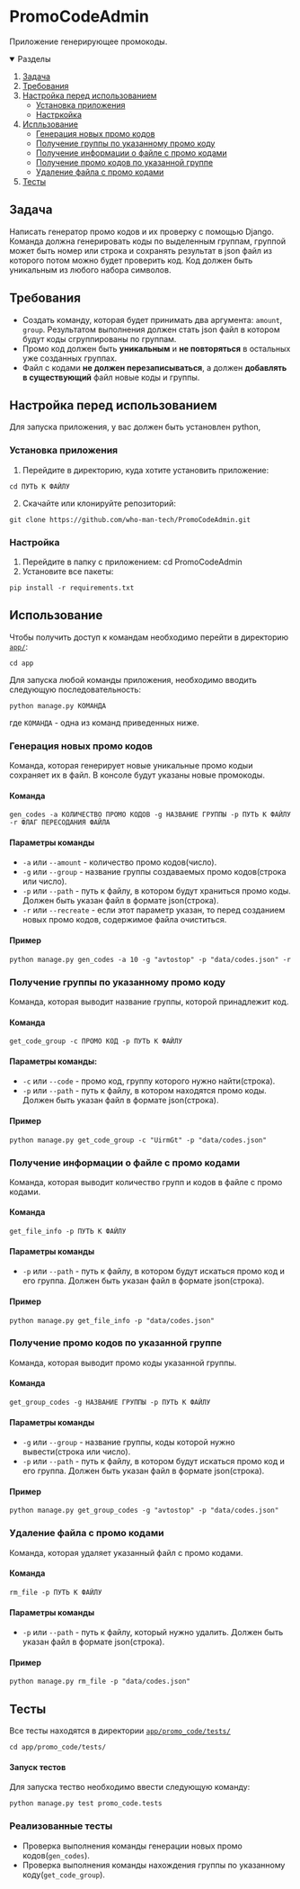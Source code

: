 # PromoCodeAdmin
Приложение генерирующее промокоды.

<details open="open">
  <summary>Разделы</summary>
  <ol>
    <li>
      <a href="#задача">Задача</a>
    </li>
    <li>
      <a href="#требования">Требования</a>
    </li>
    <li>
      <a href="#настройка-перед-использованием">Настройка перед использованием</a>
      <ul>
        <li><a href="#установка-приложения">Установка приложения</a></li>
        <li><a href="#настройка">Настркойка</a></li>
      </ul>
    </li>
    <li>
      <a href="#использование">Испльзование</a>
      <ul>
        <li><a href="#генерация-новых-промо-кодов">Генерация новых промо кодов</a></li>
        <li><a href="#получение-группы-по-указанному-промо-коду">Получение группы по указанному промо коду</a></li>
        <li><a href="#получение-информации-о-файле-с-промо-кодами">Получение информации о файле с промо кодами</a></li>
        <li><a href="#получение-промо-кодов-по-указанной-группе">Получение промо кодов по указанной группе</a></li>
        <li><a href="#удаление-файла-с-промо-кодами">Удаление файла с промо кодами</a></li>
      </ul>
    </li>
    <li>
      <a href="#тесты">Тесты</a>
    </li>
  </ol>
</details>


## Задача
Написать генератор промо кодов и их проверку с помощью Django. Команда должна генерировать коды по выделенным группам, группой может быть номер или строка и сохранять результат в json файл из которого потом можно будет проверить код. Код должен быть уникальным из любого набора символов.

## Требования
- Создать команду, которая будет принимать два аргумента: `amount`, `group`. Результатом выполнения должен стать json файл в котором будут коды сгруппированы по группам.
- Промо код должен быть **уникальным** и **не повторяться** в остальных уже созданных группах.
- Файл с кодами **не должен перезаписываться**, а должен **добавлять в существующий** файл новые коды и группы.


## Настройка перед использованием

Для запуска приложения, у вас должен быть установлен python,

### Установка приложения

1. Перейдите в директорию, куда хотите установить приложение:
  ```
  cd ПУТЬ К ФАЙЛУ
  ```
2. Скачайте или клонируйте репозиторий:
  ```
  git clone https://github.com/who-man-tech/PromoCodeAdmin.git
  ```

### Настройка
1. Перейдите в папку с приложением:
  cd PromoCodeAdmin
2. Установите все пакеты:
  ```
  pip install -r requirements.txt
  ```


## Использование
Чтобы получить доступ к командам необходимо перейти в директорию [`app/`](app/):
  ```
  cd app
  ```

Для запуска любой команды приложения, необходимо вводить следующую последовательность:
  ```
  python manage.py КОМАНДА
  ```
где `КОМАНДА` - одна из команд приведенных ниже.


### Генерация новых промо кодов

Команда, которая генерирует новые уникальные промо кодыи сохраняет их в файл.
В консоле будут указаны новые промокоды.

#### Команда

  ```
  gen_codes -a КОЛИЧЕСТВО ПРОМО КОДОВ -g НАЗВАНИЕ ГРУППЫ -p ПУТЬ К ФАЙЛУ -r ФЛАГ ПЕРЕСОДАНИЯ ФАЙЛА
  ```

#### Параметры команды

- `-a` или `--amount` - количество промо кодов(число).
- `-g` или `--group` - название группы создаваемых промо кодов(строка или число).
- `-p` или `--path` - путь к файлу, в котором будут храниться промо коды. Должен быть указан файл в формате json(строка).
- `-r` или `--recreate` - если этот параметр указан, то перед созданием новых промо кодов, содержимое файла очиститься.

#### Пример

  ```
  python manage.py gen_codes -a 10 -g "avtostop" -p "data/codes.json" -r
  ```


### Получение группы по указанному промо коду

Команда, которая выводит название группы, которой принадлежит код.

#### Команда

  ```
  get_code_group -c ПРОМО КОД -p ПУТЬ К ФАЙЛУ
  ```

#### Параметры команды:

- `-с` или `--code` - промо код, группу которого нужно найти(строка).
- `-p` или `--path` - путь к файлу, в котором находятся промо коды. Должен быть указан файл в формате json(строка).

#### Пример

  ```
  python manage.py get_code_group -c "UirmGt" -p "data/codes.json"
  ```


### Получение информации о файле с промо кодами

Команда, которая выводит количество групп и кодов в файле с промо кодами.

#### Команда

  ```
  get_file_info -p ПУТЬ К ФАЙЛУ
  ```

#### Параметры команды

- `-p` или `--path` - путь к файлу, в котором будут искаться промо код и его группа. Должен быть указан файл в формате json(строка).

#### Пример

  ```
  python manage.py get_file_info -p "data/codes.json"
  ```


### Получение промо кодов по указанной группе

Команда, которая выводит промо коды указанной группы.

#### Команда

  ```
  get_group_codes -g НАЗВАНИЕ ГРУППЫ -p ПУТЬ К ФАЙЛУ
  ```

#### Параметры команды

- `-g` или `--group` - название группы, коды которой нужно вывести(строка или число).
- `-p` или `--path` - путь к файлу, в котором будут искаться промо код и его группа. Должен быть указан файл в формате json(строка).

#### Пример

  ```
  python manage.py get_group_codes -g "avtostop" -p "data/codes.json"
  ```


### Удаление файла с промо кодами

Команда, которая удаляет указанный файл с промо кодами.

#### Команда

  ```
  rm_file -p ПУТЬ К ФАЙЛУ
  ```

#### Параметры команды

- `-p` или `--path` - путь к файлу, который нужно удалить. Должен быть указан файл в формате json(строка).

#### Пример

  ```
  python manage.py rm_file -p "data/codes.json"
  ```


## Тесты
Все тесты находятся в директории [`app/promo_code/tests/`](app/promo_code/tests/)
  ```
  cd app/promo_code/tests/
  ```

#### Запуск тестов
Для запуска тество необходимо ввести следующую команду:
  ```
  python manage.py test promo_code.tests
  ```

### Реализованные тесты
- Проверка выполнения команды генерации новых промо кодов(`gen_codes`).
- Проверка выполнения команды нахождения группы по указанному коду(`get_code_group`).